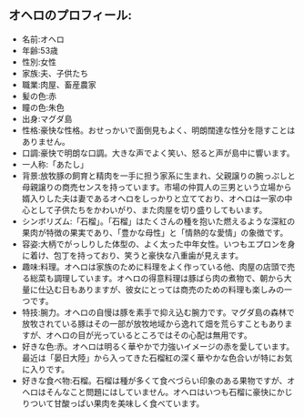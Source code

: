 ## オヘロのプロフィール:

* 名前:オヘロ
* 年齢:53歳
* 性別:女性
* 家族:夫、子供たち
* 職業:肉屋、畜産農家
* 髪の色:赤
* 瞳の色:朱色
* 出身:マグダ島
* 性格:豪快な性格。おせっかいで面倒見もよく、明朗闊達な性分を隠すことはありません。
* 口調:豪快で明朗な口調。大きな声でよく笑い、怒ると声が島中に響います。
* 一人称:「あたし」
* 背景:放牧豚の飼育と精肉を一手に担う家系に生まれ、父親譲りの腕っぷしと母親譲りの商売センスを持っています。市場の仲買人の三男という立場から婿入りした夫は妻であるオヘロをしっかりと立てており、オヘロは一家の中心として子供たちをかわいがり、また肉屋を切り盛りしてもいます。
* シンボリズム:「石榴」。「石榴」はたくさんの種を抱いた燃えるような深紅の果肉が特徴の果実であり、「豊かな母性」と「情熱的な愛情」の象徴です。
* 容姿:大柄でがっしりした体型の、よく太った中年女性。いつもエプロンを身に着け、包丁を持っており、笑うと豪快な八重歯が見えます。
* 趣味:料理。オヘロは家族のために料理をよく作っている他、肉屋の店頭で売る総菜も調理しています。オヘロの得意料理は豚ばら肉の煮物で、朝から大量に仕込む日もありますが、彼女にとっては商売のための料理も楽しみの一つです。
* 特技:腕力。オヘロの自慢は豚を素手で抑え込む腕力です。マグダ島の森林で放牧されている豚はその一部が放牧地域から逸れて畑を荒らすこともありますが、オヘロの目が光っているところではその心配は無用です。
* 好きな色:赤。オヘロは明るく華やかで力強いイメージの赤を愛しています。最近は「晏日大陸」から入ってきた石榴紅の深く華やかな色合いが特にお気に入りです。
* 好きな食べ物:石榴。石榴は種が多くて食べづらい印象のある果物ですが、オヘロはそんなこと問題にはしていません。オヘロはいつも石榴に豪快にかじりついて甘酸っぱい果肉を美味しく食べています。
